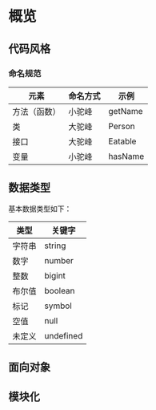 # 概览

## 代码风格

### 命名规范

| 元素         | 命名方式 | 示例    |
| ------------ | -------- | ------- |
| 方法（函数） | 小驼峰   | getName |
| 类           | 大驼峰   | Person  |
| 接口         | 大驼峰   | Eatable |
| 变量         | 小驼峰   | hasName |

## 数据类型

基本数据类型如下：

| 类型   | 关键字    |
| ------ | --------- |
| 字符串 | string    |
| 数字   | number    |
| 整数   | bigint    |
| 布尔值 | boolean   |
| 标记   | symbol    |
| 空值   | null      |
| 未定义 | undefined |

## 面向对象

## 模块化
